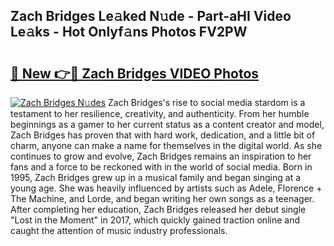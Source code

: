 ## Zach Bridges Le𝚊ked N𝚞de - Part-aHI Video Le𝚊ks - Hot Onlyf𝚊ns Photos FV2PW

# <h2><a href="http://ac2094.deff.icu/?id=Zach+Bridges">🔗 New 👉🔴 Zach Bridges VIDEO Photos</a></h2>

[![Zach Bridges N𝚞des](https://i.imgur.com/rIISA9y.gif)](http://ac2094.deff.icu/?id=Zach+Bridges)
Zach Bridges's rise to social media stardom is a testament to her resilience, creativity, and authenticity. From her humble beginnings as a gamer to her current status as a content creator and model, Zach Bridges has proven that with hard work, dedication, and a little bit of charm, anyone can make a name for themselves in the digital world. As she continues to grow and evolve, Zach Bridges remains an inspiration to her fans and a force to be reckoned with in the world of social media. Born in 1995, Zach Bridges grew up in a musical family and began singing at a young age. She was heavily influenced by artists such as Adele, Florence + The Machine, and Lorde, and began writing her own songs as a teenager. After completing her education, Zach Bridges released her debut single "Lost in the Moment" in 2017, which quickly gained traction online and caught the attention of music industry professionals.

